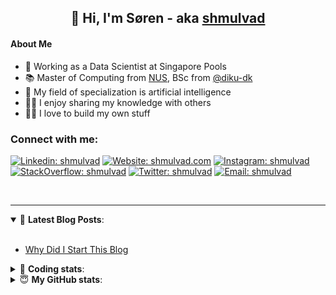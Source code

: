 <h2 align="center">
	👋 Hi, I'm Søren - aka <a href="https://shmulvad.com">shmulvad</a>
</h2>

#### About Me
- 🤖 Working as a Data Scientist at Singapore Pools
- 📚 Master of Computing from [NUS], BSc from [@diku-dk]
- 🧠 My field of specialization is artificial intelligence
- 👨‍🏫 I enjoy sharing my knowledge with others
- 👨‍💻 I love to build my own stuff

### Connect with me:

[![Linkedin: shmulvad](https://img.shields.io/badge/shmulvad-blue?style=flat&logo=Linkedin&logoColor=white)][linkedin]
[![Website: shmulvad.com](https://img.shields.io/badge/shmulvad.com-47CCCC?&style=flat&logo=Google-Chrome&logoColor=white)][website]
[![Instagram: shmulvad](https://img.shields.io/badge/-@shmulvad-purple?style=flat&logo=Instagram&logoColor=white)][instagram]
[![StackOverflow: shmulvad](https://img.shields.io/badge/shmulvad-FE7A16?style=flat&logo=stack-overflow&logoColor=white)][stackOverflow]
[![Twitter: shmulvad](https://img.shields.io/badge/@shmulvad-1ca0f1?style=flat&logo=twitter&logoColor=white)][twitter]
[![Email: shmulvad](https://img.shields.io/badge/shmulvad-D14836?style=flat&logo=gmail&logoColor=white)][mail]

<br />

---

<details open>
 <summary>📕 <b>Latest Blog Posts</b>: </summary>

<br>

<!-- BLOG-POST-LIST:START -->
- [Why Did I Start This Blog](https://shmulvad.com/blog/why-did-start-this-blog)
<!-- BLOG-POST-LIST:END -->

</details>

<!-- --- -->

<details>
 <summary>🤖 <b>Coding stats</b>: </summary>

<br>

NOTE: Doesn't track coding at work or work done in environments such as Jupyter Notebooks.

<!--START_SECTION:waka-->
![Code Time](http://img.shields.io/badge/Code%20Time-2%2C325%20hrs%2025%20mins-blue)

**I'm a Night 🦉** 

```text
🌞 Morning                455 commits         ██░░░░░░░░░░░░░░░░░░░░░░░   09.31 % 
🌆 Daytime                1271 commits        ███████░░░░░░░░░░░░░░░░░░   26.02 % 
🌃 Evening                2009 commits        ██████████░░░░░░░░░░░░░░░   41.13 % 
🌙 Night                  1150 commits        ██████░░░░░░░░░░░░░░░░░░░   23.54 % 
```


📊 **This Week I Spent My Time On** 

```text
💬 Programming Languages: 
Python                   6 hrs 25 mins       █████████████████░░░░░░░░   67.55 % 
Other                    1 hr 33 mins        ████░░░░░░░░░░░░░░░░░░░░░   16.35 % 
HTML                     51 mins             ██░░░░░░░░░░░░░░░░░░░░░░░   08.98 % 
Gettext Catalog          29 mins             █░░░░░░░░░░░░░░░░░░░░░░░░   05.17 % 
Text                     6 mins              ░░░░░░░░░░░░░░░░░░░░░░░░░   01.14 % 

🔥 Editors: 
VS Code                  7 hrs 57 mins       █████████████████████░░░░   83.65 % 
Sublime Text             56 mins             ██░░░░░░░░░░░░░░░░░░░░░░░   09.95 % 
Zsh                      36 mins             ██░░░░░░░░░░░░░░░░░░░░░░░   06.40 % 

🐱‍💻 Projects: 
overvaagning-admin       7 hrs 35 mins       ████████████████████░░░░░   79.68 % 
Unknown Project          56 mins             ██░░░░░░░░░░░░░░░░░░░░░░░   09.95 % 
km24-core                36 mins             ██░░░░░░░░░░░░░░░░░░░░░░░   06.40 % 
hit-locator              22 mins             █░░░░░░░░░░░░░░░░░░░░░░░░   03.94 % 
datapakke-interface      0 secs              ░░░░░░░░░░░░░░░░░░░░░░░░░   00.03 % 
```


 Last Updated on 30/01/2024 18:40:23 UTC
<!--END_SECTION:waka-->

</details>

<!-- --- -->

<details>
 <summary>😇 <b>My GitHub stats</b>: </summary>

<br>

<img align="left" alt="shmulvad's Github Stats" src="https://github-readme-stats.vercel.app/api?username=shmulvad&show_icons=true&hide_border=true" />

</details>



[website]: https://shmulvad.com
[twitter]: https://twitter.com/shmulvad
[linkedin]: https://linkedin.com/in/shmulvad
[instagram]: https://instagram.com/shmulvad
[stackOverflow]: https://stackoverflow.com/users/9248793/shmulvad
[mail]: mailto:shmulvad@gmail.com
[@diku-dk]: https://github.com/diku-dk
[github]: https://github.com/shmulvad
[NUS]: https://www.nus.edu.sg